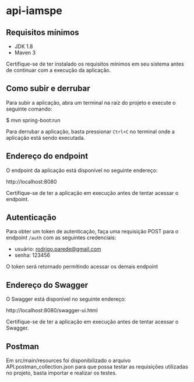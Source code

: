# api-iamspe

## Requisitos mínimos
- JDK 1.8
- Maven 3

Certifique-se de ter instalado os requisitos mínimos em seu sistema antes de continuar com a execução da aplicação.

## Como subir e derrubar
Para subir a aplicação, abra um terminal na raiz do projeto e execute o seguinte comando:

$ mvn spring-boot:run

Para derrubar a aplicação, basta pressionar `Ctrl+C` no terminal onde a aplicação está sendo executada.

## Endereço do endpoint
O endpoint da aplicação está disponível no seguinte endereço:

http://localhost:8080

Certifique-se de ter a aplicação em execução antes de tentar acessar o endpoint.

## Autenticação
Para obter um token de autenticação, faça uma requisição POST para o endpoint `/auth` com as seguintes credenciais:

- usuário: rodrigo.parede@gmail.com
- senha: 123456

O token será retornado permitindo acessar os demais endpoint

## Endereço do Swagger
O Swagger está disponível no seguinte endereço:

http://localhost:8080/swagger-ui.html

Certifique-se de ter a aplicação em execução antes de tentar acessar o Swagger.

## Postman
Em src/main/resources foi disponibilizado o arquivo API.postman_collection.json para que possa testar as requisições utilizadas no projeto, basta importar e realizar os testes.
